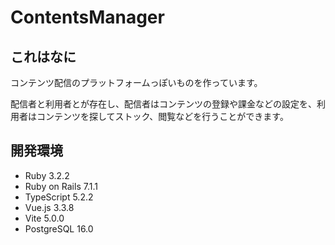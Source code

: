 # ContentsManager

## これはなに
コンテンツ配信のプラットフォームっぽいものを作っています。

配信者と利用者とが存在し、配信者はコンテンツの登録や課金などの設定を、利用者はコンテンツを探してストック、閲覧などを行うことができます。

## 開発環境
- Ruby 3.2.2
- Ruby on Rails 7.1.1
- TypeScript 5.2.2
- Vue.js 3.3.8
- Vite 5.0.0
- PostgreSQL 16.0
